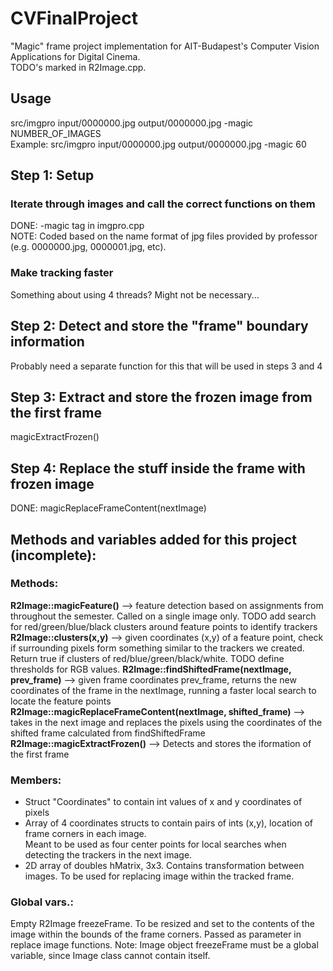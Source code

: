 # CVFinalProject
"Magic" frame project implementation for AIT-Budapest's Computer Vision Applications for Digital Cinema.  
TODO's marked in R2Image.cpp.
## Usage
src/imgpro input/0000000.jpg output/0000000.jpg -magic NUMBER_OF_IMAGES  
Example: src/imgpro input/0000000.jpg output/0000000.jpg -magic 60
## Step 1: Setup
### Iterate through images and call the correct functions on them
DONE: -magic tag in imgpro.cpp  
NOTE: Coded based on the name format of jpg files provided by professor (e.g. 0000000.jpg, 0000001.jpg, etc).  
### Make tracking faster 
Something about using 4 threads? Might not be necessary...
## Step 2: Detect and store the "frame" boundary information
Probably need a separate function for this that will be used in steps 3 and 4  
## Step 3: Extract and store the frozen image from the first frame
magicExtractFrozen()
## Step 4: Replace the stuff inside the frame with frozen image 
DONE: magicReplaceFrameContent(nextImage)

## Methods and variables added for this project (incomplete):
### Methods:
**R2Image::magicFeature()** --> feature detection based on assignments from throughout the semester. Called on 
			a single image only.
			TODO add search for red/green/blue/black clusters around feature points to identify trackers
**R2Image::clusters(x,y)** --> given coordinates (x,y) of a feature point, check if surrounding pixels form something
			similar to the trackers we created. Return true if clusters of red/blue/green/black/white.
			TODO define thresholds for RGB values. 
**R2Image::findShiftedFrame(nextImage, prev_frame)** --> given frame coordinates prev_frame, returns the new coordinates
			of the frame in the nextImage, running a faster local search to locate the feature points
**R2Image::magicReplaceFrameContent(nextImage, shifted_frame)** --> takes in the next image and replaces the pixels 
			using the coordinates of the shifted frame calculated from findShiftedFrame
**R2Image::magicExtractFrozen()** --> Detects and stores the iformation of the first frame

### Members:
- Struct "Coordinates" to contain int values of x and y coordinates of pixels
- Array of 4 coordinates structs to contain pairs of ints (x,y), location of frame corners in each image.  
Meant to be used as four center points for local searches when detecting the trackers in the next image.
- 2D array of doubles hMatrix, 3x3. Contains transformation between images. To be used for replacing image 
within the tracked frame. 

### Global vars.:
Empty R2Image freezeFrame. To be resized and set to the contents of the image within the bounds of the 
frame corners. Passed as parameter in replace image functions. Note: Image object freezeFrame must be a 
global variable, since Image class cannot contain itself.